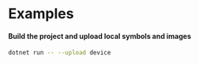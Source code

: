 # Examples

#### Build the project and upload local symbols and images
```sh
dotnet run -- --upload device
```
